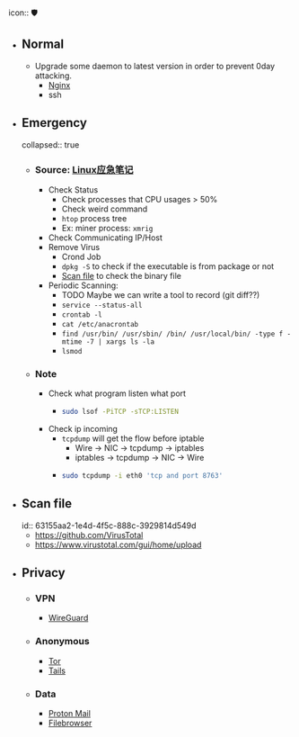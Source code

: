icon:: 🛡️

- ## Normal
	- Upgrade some daemon to latest version in order to prevent 0day attacking.
		- [Nginx](logseq://graph/note-of-code?block-id=634e68bd-d960-4be4-a489-1babe761f48d)
		- ssh
- ## Emergency
  collapsed:: true
	- ### Source: [Linux应急笔记](https://github.com/422926799/note/tree/master/%E5%AD%A6%E4%B9%A0%E8%AE%B0%E5%BD%95/Linux%E5%BA%94%E6%80%A5%E7%AC%94%E8%AE%B0)
		- Check Status
			- Check processes that CPU usages > 50%
			- Check weird command
			- `htop` process tree
			- Ex: miner process: `xmrig`
		- Check Communicating IP/Host
		- Remove Virus
			- Crond Job
			- `dpkg -S` to check if the executable is from package or not
			- [Scan file](((63155aa2-1e4d-4f5c-888c-3929814d549d))) to check the binary file
		- Periodic Scanning:
			- TODO Maybe we can write a tool to record (git diff??)
			- `service --status-all`
			- `crontab -l`
			- `cat /etc/anacrontab`
			- `find /usr/bin/ /usr/sbin/ /bin/ /usr/local/bin/ -type f -mtime -7 | xargs ls -la`
			- `lsmod`
	- ### Note
		- Check what program listen what port
			- ```bash
			  sudo lsof -PiTCP -sTCP:LISTEN
			  ```
		- Check ip incoming
			- `tcpdump` will get the flow before iptable
				- Wire -> NIC -> tcpdump -> iptables
				- iptables -> tcpdump -> NIC -> Wire
			- ```bash
			  sudo tcpdump -i eth0 'tcp and port 8763'
			  ```
- ## Scan file
  id:: 63155aa2-1e4d-4f5c-888c-3929814d549d
	- https://github.com/VirusTotal
	- https://www.virustotal.com/gui/home/upload
- ## Privacy
	- ### VPN
		- [WireGuard]([[Security/WireGuard]])
	- ### Anonymous
		- [Tor]([[Security/Tor]])
		- [Tails]([[Security/Tails]])
	- ### Data
		- [Proton Mail](https://proton.me/)
		- [Filebrowser](https://github.com/filebrowser/filebrowser)
